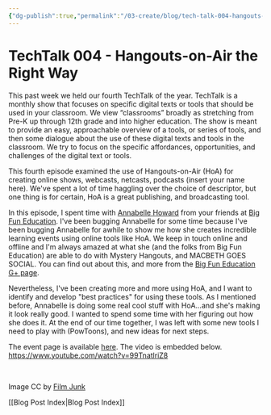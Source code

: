 ```yaml
---
{"dg-publish":true,"permalink":"/03-create/blog/tech-talk-004-hangouts-on-air-the-right-way/","title":"TechTalk 004 - Hangouts-on-Air (HoA) the \"Right\" Way","tags":["hangouts","techtalk"]}
---
```


# TechTalk 004 - Hangouts-on-Air the Right Way

This past week we held our fourth TechTalk of the year. TechTalk is a monthly show that focuses on specific digital texts or tools that should be used in your classroom. We view “classrooms” broadly as stretching from Pre-K up through 12th grade and into higher education. The show is meant to provide an easy, approachable overview of a tools, or series of tools, and then some dialogue about the use of these digital texts and tools in the classroom. We try to focus on the specific affordances, opportunities, and challenges of the digital text or tools.

This fourth episode examined the use of Hangouts-on-Air (HoA) for creating online shows, webcasts, netcasts, podcasts (insert your name here). We've spent a lot of time haggling over the choice of descriptor, but one thing is for certain, HoA is a great publishing, and broadcasting tool.

In this episode, I spent time with [Annabelle Howard](https://plus.google.com/u/0/+AnnabelleHoward/posts) from your friends at [Big Fun Education](http://www.bigfuneducation.org/). I've been bugging Annabelle for some time because I've been bugging Annabelle for awhile to show me how she creates incredible learning events using online tools like HoA. We keep in touch online and offline and I'm always amazed at what she (and the folks from Big Fun Education) are able to do with Mystery Hangouts, and MACBETH GOES SOCIAL. You can find out about this, and more from the [Big Fun Education G+ page](https://plus.google.com/u/0/+BigfuneducationOrgK-12/posts).

Nevertheless, I've been creating more and more using HoA, and I want to identify and develop "best practices" for using these tools. As I mentioned before, Annabelle is doing some real cool stuff with HoA...and she's making it look really good. I wanted to spend some time with her figuring out how she does it. At the end of our time together, I was left with some new tools I need to play with (PowToons), and new ideas for next steps.

The event page is available [here](https://plus.google.com/u/0/events/cnco0otfkfn7tjlel95sn5aigg0). The video is embedded below. https://www.youtube.com/watch?v=99TnatlriZ8

 

Image CC by [Film Junk](http://filmjunk.com/2009-08-23/the-official-film-junk-podcast-equipment-guide-and-tips-for-podcasting/)

[[Blog Post Index\|Blog Post Index]]